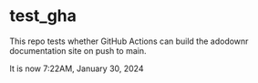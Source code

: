 # test_gha

This repo tests whether GitHub Actions can build the adodownr documentation site on push to main.

It is now 7:22AM, January 30, 2024
